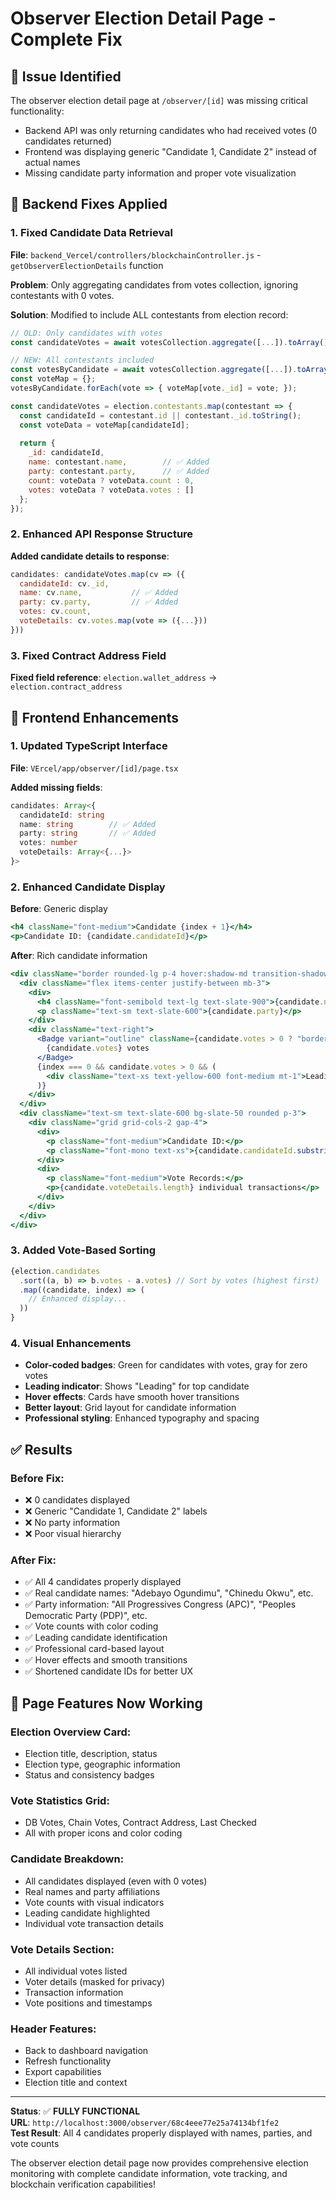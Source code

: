 # Observer Election Detail Page - Complete Fix

## 🎯 Issue Identified
The observer election detail page at `/observer/[id]` was missing critical functionality:
- Backend API was only returning candidates who had received votes (0 candidates returned)
- Frontend was displaying generic "Candidate 1, Candidate 2" instead of actual names
- Missing candidate party information and proper vote visualization

## 🔧 Backend Fixes Applied

### 1. **Fixed Candidate Data Retrieval**
**File**: `backend_Vercel/controllers/blockchainController.js` - `getObserverElectionDetails` function

**Problem**: Only aggregating candidates from votes collection, ignoring contestants with 0 votes.

**Solution**: Modified to include ALL contestants from election record:

```javascript
// OLD: Only candidates with votes
const candidateVotes = await votesCollection.aggregate([...]).toArray();

// NEW: All contestants included
const votesByCandidate = await votesCollection.aggregate([...]).toArray();
const voteMap = {};
votesByCandidate.forEach(vote => { voteMap[vote._id] = vote; });

const candidateVotes = election.contestants.map(contestant => {
  const candidateId = contestant.id || contestant._id.toString();
  const voteData = voteMap[candidateId];
  
  return {
    _id: candidateId,
    name: contestant.name,        // ✅ Added
    party: contestant.party,      // ✅ Added
    count: voteData ? voteData.count : 0,
    votes: voteData ? voteData.votes : []
  };
});
```

### 2. **Enhanced API Response Structure**
**Added candidate details to response**:

```javascript
candidates: candidateVotes.map(cv => ({
  candidateId: cv._id,
  name: cv.name,           // ✅ Added
  party: cv.party,         // ✅ Added
  votes: cv.count,
  voteDetails: cv.votes.map(vote => ({...}))
}))
```

### 3. **Fixed Contract Address Field**
**Fixed field reference**: `election.wallet_address` → `election.contract_address`

## 🎨 Frontend Enhancements

### 1. **Updated TypeScript Interface**
**File**: `VErcel/app/observer/[id]/page.tsx`

**Added missing fields**:
```typescript
candidates: Array<{
  candidateId: string
  name: string        // ✅ Added
  party: string       // ✅ Added
  votes: number
  voteDetails: Array<{...}>
}>
```

### 2. **Enhanced Candidate Display**

**Before**: Generic display
```jsx
<h4 className="font-medium">Candidate {index + 1}</h4>
<p>Candidate ID: {candidate.candidateId}</p>
```

**After**: Rich candidate information
```jsx
<div className="border rounded-lg p-4 hover:shadow-md transition-shadow">
  <div className="flex items-center justify-between mb-3">
    <div>
      <h4 className="font-semibold text-lg text-slate-900">{candidate.name}</h4>
      <p className="text-sm text-slate-600">{candidate.party}</p>
    </div>
    <div className="text-right">
      <Badge variant="outline" className={candidate.votes > 0 ? "border-green-500 text-green-700" : "border-gray-300 text-gray-600"}>
        {candidate.votes} votes
      </Badge>
      {index === 0 && candidate.votes > 0 && (
        <div className="text-xs text-yellow-600 font-medium mt-1">Leading</div>
      )}
    </div>
  </div>
  <div className="text-sm text-slate-600 bg-slate-50 rounded p-3">
    <div className="grid grid-cols-2 gap-4">
      <div>
        <p className="font-medium">Candidate ID:</p>
        <p className="font-mono text-xs">{candidate.candidateId.substring(0, 12)}...</p>
      </div>
      <div>
        <p className="font-medium">Vote Records:</p>
        <p>{candidate.voteDetails.length} individual transactions</p>
      </div>
    </div>
  </div>
</div>
```

### 3. **Added Vote-Based Sorting**
```jsx
{election.candidates
  .sort((a, b) => b.votes - a.votes) // Sort by votes (highest first)
  .map((candidate, index) => (
    // Enhanced display...
  ))
}
```

### 4. **Visual Enhancements**
- **Color-coded badges**: Green for candidates with votes, gray for zero votes
- **Leading indicator**: Shows "Leading" for top candidate
- **Hover effects**: Cards have smooth hover transitions
- **Better layout**: Grid layout for candidate information
- **Professional styling**: Enhanced typography and spacing

## ✅ Results

### **Before Fix**:
- ❌ 0 candidates displayed
- ❌ Generic "Candidate 1, Candidate 2" labels
- ❌ No party information
- ❌ Poor visual hierarchy

### **After Fix**:
- ✅ All 4 candidates properly displayed
- ✅ Real candidate names: "Adebayo Ogundimu", "Chinedu Okwu", etc.
- ✅ Party information: "All Progressives Congress (APC)", "Peoples Democratic Party (PDP)", etc.
- ✅ Vote counts with color coding
- ✅ Leading candidate identification
- ✅ Professional card-based layout
- ✅ Hover effects and smooth transitions
- ✅ Shortened candidate IDs for better UX

## 🎯 Page Features Now Working

### **Election Overview Card**:
- Election title, description, status
- Election type, geographic information
- Status and consistency badges

### **Vote Statistics Grid**:
- DB Votes, Chain Votes, Contract Address, Last Checked
- All with proper icons and color coding

### **Candidate Breakdown**:
- All candidates displayed (even with 0 votes)
- Real names and party affiliations
- Vote counts with visual indicators
- Leading candidate highlighted
- Individual vote transaction details

### **Vote Details Section**:
- All individual votes listed
- Voter details (masked for privacy)
- Transaction information
- Vote positions and timestamps

### **Header Features**:
- Back to dashboard navigation
- Refresh functionality
- Export capabilities
- Election title and context

---

**Status**: ✅ **FULLY FUNCTIONAL**  
**URL**: `http://localhost:3000/observer/68c4eee77e25a74134bf1fe2`  
**Test Result**: All 4 candidates properly displayed with names, parties, and vote counts

The observer election detail page now provides comprehensive election monitoring with complete candidate information, vote tracking, and blockchain verification capabilities!
